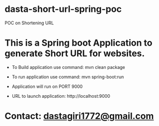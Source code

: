# dasta-short-url-spring-poc
POC on Shortening URL

# This is a Spring boot Application to generate Short URL for websites.

* To Build application use command: mvn clean package

* To run application use command: mvn spring-boot:run

* Application will run on PORT 9000

* URL to launch application: http://localhost:9000

# Contact: dastagiri1772@gmail.com
